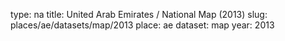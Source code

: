 type: na
title: United Arab Emirates / National Map (2013)
slug: places/ae/datasets/map/2013
place: ae
dataset: map
year: 2013
